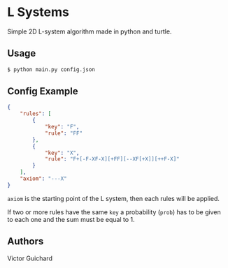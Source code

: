 # L Systems

Simple 2D L-system algorithm made in python and turtle.

## Usage

```sh
$ python main.py config.json
```

## Config Example

```json
{
    "rules": [
        {
            "key": "F",
            "rule": "FF"
        },
        {
            "key": "X",
            "rule": "F+[-F-XF-X][+FF][--XF[+X]][++F-X]"
        }
    ],
    "axiom": "---X"
}
```

`axiom` is the starting point of the L system, then each rules will be applied.

If two or more rules have the same `key` a probability (`prob`) has to be given to each one and the sum must be equal to 1.

## Authors

Victor Guichard
